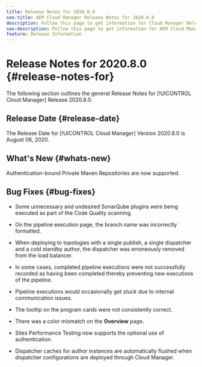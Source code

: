 ```yaml
---
title: Release Notes for 2020.8.0
seo-title: AEM Cloud Manager Release Notes for 2020.8.0
description: Follow this page to get information for Cloud Manager Release 2020.8.0
seo-description: Follow this page to get information for AEM Cloud Manager Release 2020.8.0
feature: Release Information
---
```

# Release Notes for 2020.8.0 {#release-notes-for}

The following section outlines the general Release Notes for [!UICONTROL Cloud Manager] Release 2020.8.0.

## Release Date {#release-date}

The Release Date for [!UICONTROL Cloud Manager] Version 2020.8.0 is August 06, 2020.

## What's New {#whats-new}

Authentication-bound Private Maven Repositories are now supported.

## Bug Fixes {#bug-fixes}

* Some unnecessary and undesired SonarQube plugins were being executed as part of the Code Quality scanning. 

* On the pipeline execution page, the branch name was incorrectly formatted. 

* When deploying to topologies with a single publish, a single dispatcher and a cold standby author, the dispatcher was erroneously removed from the load balancer. 

* In some cases, completed pipeline executions were not successfully recorded as having been completed thereby preventing new executions of the pipeline.

* Pipeline executions would occasionally get *stuck* due to internal communication issues.

* The tooltip on the program cards were not consistently correct.

* There was a color mismatch on the **Overview** page.

* Sites Performance Testing now supports the optional use of authentication.

* Dispatcher caches for author instances are automatically flushed when dispatcher configurations are deployed through Cloud Manager.

